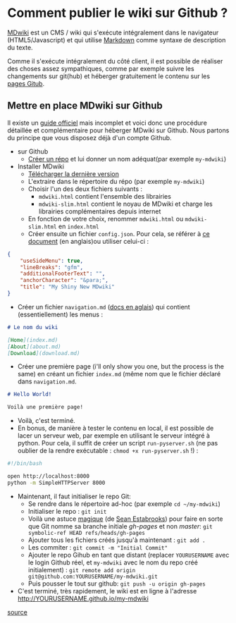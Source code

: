 # Comment publier le wiki sur Github ?

[MDwiki](http://dynalon.github.io/mdwiki/) est un CMS / wiki qui s'exécute intégralement dans le navigateur (HTML5/Javascript) et qui utilise [Markdown](http://en.wikipedia.org/wiki/Markdown) comme syntaxe de description du texte.

Comme il s'exécute intégralement du côté client, il est possible de réaliser des choses assez sympathiques, comme par exemple suivre les changements sur git(hub) et héberger gratuitement le contenu sur les [pages Gitub](https://pages.github.com/).

## Mettre en place MDwiki sur Github

Il existe un [guide officiel](http://dynalon.github.io/mdwiki/#!tutorials/github.md) mais incomplet et voici donc une procédure détaillée et complémentaire pour héberger MDwiki sur Github. Nous partons du principe que vous disposez déjà d'un compte Github.

* sur Github
  * [Créer un répo](https://github.com/new) et lui donner un nom adéquat(par exemple `my-mdwiki`)
* Installer MDwiki
  * [Télécharger la dernière version](https://github.com/Dynalon/mdwiki/releases)
  * L'extraire dans le répertoire du répo (par exemple `my-mdwiki`)
  * Choisir l'un des deux fichiers suivants :
    * `mdwiki.html` contient l'ensemble des librairies
    * `mdwiki-slim.html` contient le noyau de MDwiki et charge les librairies complémentaires depuis internet
  * En fonction de votre choix, renommer `mdwiki.html` ou `mdwiki-slim.html` en  `index.html`
  * Créer ensuite un fichier `config.json`. Pour cela, se référer à [ce document](http://dynalon.github.io/mdwiki/#!customizing.md) (en anglais)ou utiliser celui-ci :

```json
{
    "useSideMenu": true,
    "lineBreaks": "gfm",
    "additionalFooterText": "",
    "anchorCharacter": "&para;",
    "title": "My Shiny New MDwiki"
}
```

  * Créer un fichier `navigation.md` ([docs en aglais](http://dynalon.github.io/mdwiki/#!quickstart.md)) qui contient (essentiellement) les menus :

```markdown
# Le nom du wiki

[Home](index.md)
[About](about.md)
[Download](download.md)
```

  * Créer une première page (i'll only show you one, but the process is the same) en créant un fichier `index.md` (même nom que le fichier déclaré dans `navigation.md`.

```markdown
# Hello World!

Voilà une première page!
```

  * Voilà, c'est terminé.
  * En bonus, de manière à tester le contenu en local, il est possible de lacer un serveur web, par exemple en utilisant le serveur intégré à python. Pour cela, il suffit de créer un script `run-pyserver.sh` (ne pas oublier de la rendre exécutable : `chmod +x run-pyserver.sh` !) : 

```bash
#!/bin/bash

open http://localhost:8000
python -m SimpleHTTPServer 8000
```

* Maintenant, il faut initialiser le repo Git:
  * Se rendre dans le répertoire ad-hoc (par exemple `cd ~/my-mdwiki`)
  * Initialiser le repo : `git init`
  * Voilà une astuce [magique](http://www.retrologic.com/jargon/M/magic.html) (de [Sean Estabrooks](http://git.661346.n2.nabble.com/how-to-start-with-non-master-branch-tt3284326.html#a3284821)) pour faire en sorte que Git nomme sa branche initiale *gh-pages* et non *master*: `git symbolic-ref HEAD refs/heads/gh-pages`
  * Ajouter tous les fichiers créés jusqu'à maintenant : `git add .`
  * Les commiter :  `git commit -m "Initial Commit"`
  * Ajouter le repo Gihub en tant que distant (replacer `YOURUSERNAME` avec le login Github réel, et `my-mdwiki` avec le nom du repo créé initialement) : `git remote add origin git@github.com:YOURUSERNAME/my-mdwiki.git`
  * Puis pousser le tout sur github: `git push -u origin gh-pages`
* C'est terminé, très rapidement, le wiki est en ligne à l'adresse http://YOURUSERNAME.github.io/my-mdwiki

[source](http://blog.devalias.net/post/92579952637/mdwiki-and-how-to-get-started)
